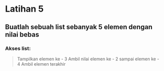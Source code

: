 # Latihan 5

## Buatlah sebuah list sebanyak 5 elemen dengan nilai bebas

### Akses list:

> Tampilkan elemen ke - 3
> Ambil nilai elemen ke - 2 sampai elemen ke - 4
> Ambil elemen terakhir  
